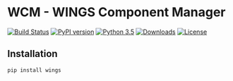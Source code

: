 # WCM - WINGS Component Manager

[![Build Status](https://travis-ci.org/mintproject/wcm.svg?branch=master)](https://travis-ci.org/KnowledgeCaptureAndDiscovery/wings-client)
[![PyPI version](https://badge.fury.io/py/wcm.svg)](https://pypi.org/project/wcm/)
[![Python 3.5](https://img.shields.io/pypi/pyversions/wcm.svg)](https://www.python.org/downloads/release/python-350/)
[![Downloads](https://img.shields.io/pypi/dm/wcm.svg)](https://pypi.org/project/wcm/)
[![License](https://img.shields.io/badge/License-Apache%202.0-blue.svg)](https://opensource.org/licenses/Apache-2.0)


## Installation

```bash
pip install wings
```
